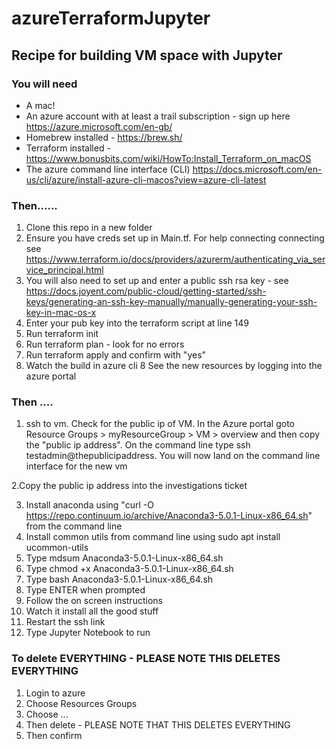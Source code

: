 # azureTerraformJupyter

## Recipe for building VM space with Jupyter

### You will need

- A mac!
- An azure account with at least a trail subscription - sign up here https://azure.microsoft.com/en-gb/
- Homebrew installed - https://brew.sh/
- Terraform installed - https://www.bonusbits.com/wiki/HowTo:Install_Terraform_on_macOS
- The azure command line interface (CLI) https://docs.microsoft.com/en-us/cli/azure/install-azure-cli-macos?view=azure-cli-latest

### Then......

1. Clone this repo in a new folder
2. Ensure you have creds set up in Main.tf.   For help connecting connecting see https://www.terraform.io/docs/providers/azurerm/authenticating_via_service_principal.html
3. You will also need to set up and enter a public ssh rsa key - see https://docs.joyent.com/public-cloud/getting-started/ssh-keys/generating-an-ssh-key-manually/manually-generating-your-ssh-key-in-mac-os-x
4. Enter your pub key into the terraform script at line 149
4. Run terraform init
5. Run terraform plan - look for no errors
6. Run terraform apply and confirm with "yes"
7. Watch the build in azure cli
8  See the new resources by logging into the azure portal

###  Then ....

1. ssh to vm.  Check for the public ip of VM.  In the Azure portal goto Resource Groups > myResourceGroup > VM > overview and then copy the "public ip address". On the command line type ssh testadmin@thepublicipaddress.  You will now land on the command line interface for the new vm

2.Copy the public ip address into the investigations ticket

3. Install anaconda using "curl -O https://repo.continuum.io/archive/Anaconda3-5.0.1-Linux-x86_64.sh" from the command line
4. Install common utils from command line using  sudo apt install ucommon-utils
5. Type mdsum Anaconda3-5.0.1-Linux-x86_64.sh
6. Type chmod +x Anaconda3-5.0.1-Linux-x86_64.sh
7. Type bash Anaconda3-5.0.1-Linux-x86_64.sh
8. Type ENTER when prompted
9. Follow the on screen instructions
10. Watch it install all the good stuff
11. Restart the ssh link
11. Type Jupyter Notebook to run

### To delete EVERYTHING - PLEASE NOTE THIS DELETES EVERYTHING

1.  Login to azure
2.  Choose Resources Groups
3.  Choose ...
4.  Then delete - PLEASE NOTE THAT THIS DELETES EVERYTHING
5.  Then confirm
